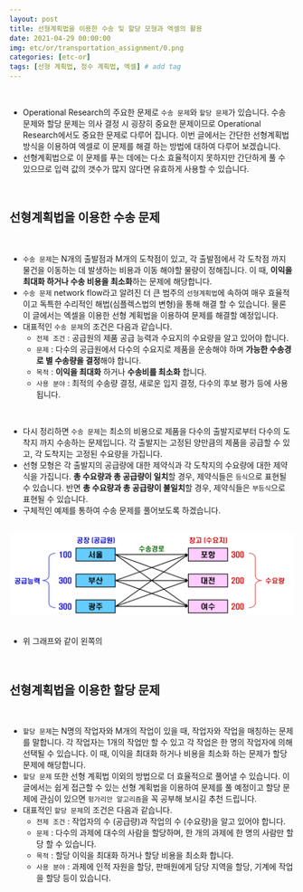 ```yaml
---
layout: post
title: 선형계획법을 이용한 수송 및 할당 모형과 엑셀의 활용
date: 2021-04-29 00:00:00
img: etc/or/transportation_assignment/0.png
categories: [etc-or] 
tags: [선형 계획법, 정수 계획법, 엑셀] # add tag
---
```


<br>

- Operational Research의 주요한 문제로 `수송 문제`와 `할당 문제`가 있습니다. 수송 문제와 할당 문제는 의사 결정 시 굉장히 중요한 문제이므로 Operational Research에서도 중요한 문제로 다루어 집니다. 이번 글에서는 간단한 선형계획법 방식을 이용하여 엑셀로 이 문제를 해결 하는 방법에 대하여 다루어 보겠습니다.
- 선형계획법으로 이 문제를 푸는 데에는 다소 효율적이지 못하지만 간단하게 풀 수 있으므로 입력 값의 갯수가 많지 않다면 유효하게 사용할 수 있습니다.

<br>

## **선형계획법을 이용한 수송 문제**

<br>

- `수송 문제`는 N개의 출발점과 M개의 도착점이 있고, 각 출발점에서 각 도착점 까지 물건을 이동하는 데 발생하는 비용과 이동 해야할 물량이 정해집니다. 이 때, **이익을 최대화 하거나 수송 비용을 최소화**하는 문제에 해당합니다.
-  `수송 문제` network flow라고 알려진 더 큰 범주의 `선형계획법`에 속하여 매우 효율적이고 독특한 수리적인 해법(심플렉스법의 변형)을 통해 해결 할 수 있습니다. 물론 이 글에서는 엑셀을 이용한 선형 계획법을 이용하여 문제를 해결할 예정입니다.
- 대표적인 `수송 문제`의 조건은 다음과 같습니다.
    - `전제 조건` : 공급원의 제품 공급 능력과 수요지의 수요량을 알고 있어야 합니다.
    - `문제` : 다수의 공급원에서 다수의 수요지로 제품을 운송해야 하며 **가능한 수송경로 별 수송량을 결정**해야 합니다.
    - `목적` : **이익을 최대화** 하거나 **수송비를 최소화** 합니다.
    - `사용 분야` : 최적의 수송량 결정, 새로운 입지 결정, 다수의 후보 평가 등에 사용됩니다.

<br>

- 다시 정리하면 `수송 문제`는 최소의 비용으로 제품을 다수의 출발지로부터 다수의 도착지 까지 수송하는 문제입니다. 각 출발지는 고정된 양만큼의 제품을 공급할 수 있고, 각 도착지는 고정된 수요량을 가집니다.
- 선형 모형은 각 출발지의 공급량에 대한 제약식과 각 도착지의 수요량에 대한 제약식을 가집니다. **총 수요량과 총 공급량이 일치**할 경우, 제약식들은 `등식`으로 표현될 수 있습니다. 반면 **총 수요량과 총 공급량이 불일치**할 경우, 제약식들은 `부등식`으로 표현될 수 있습니다.
- 구체적인 예제를 통하여 수송 문제를 풀어보도록 하겠습니다.

<br>
<center><img src="../assets/img/etc/or/transportation_assignment/1.png" alt="Drawing" style="width: 800px;"/></center>
<br>

- 위 그래프와 같이 왼쪽의 


<br>

## **선형계획법을 이용한 할당 문제**

<br>

- `할당 문제`는 N명의 작업자와 M개의 작업이 있을 때, 작업자와 작업을 매칭하는 문제를 말합니다. 각 작업자는 1개의 작업만 할 수 있고 각 작업은 한 명의 작업자에 의해 선택될 수 있습니다. 이 때, 이익을 최대화 하거나 비용을 최소화 하는 문제가 할당 문제에 해당합니다.
- `할당 문제` 또한 선형 계획법 이외의 방법으로 더 효율적으로 풀어낼 수 있습니다. 이 글에서는 쉽게 접근할 수 있는 선형 계획법을 이용하여 문제를 풀 예정이고 할당 문제에 관심이 있으면 `헝가리안 알고리즘`을 꼭 공부해 보시길 추천 드립니다.
- 대표적인 `할당 문제`의 조건은 다음과 같습니다.
    - `전제 조건` : 작업자의 수 (공급량)과 작업의 수 (수요량)을 알고 있어야 합니다.
    - `문제` : 다수의 과제에 대수의 사람을 할당하며, 한 개의 과제에 한 명의 사람만 할당 할 수 있습니다.
    - `목적` : 할당 이익을 최대화 하거나 할당 비용을 최소화 합니다.
    - `사용 분야` : 과제에 인적 자원을 할당, 판매원에게 담당 지역을 할당, 기계에 작업을 할당 등이 있습니다.